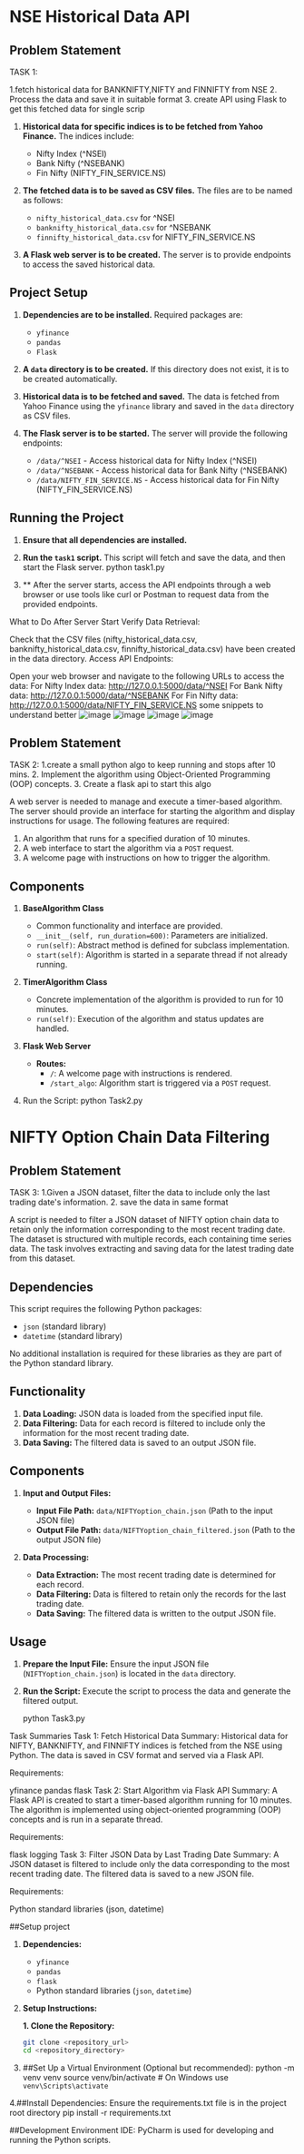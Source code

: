 # NSE Historical Data API

## Problem Statement
TASK 1:

1.fetch historical data for BANKNIFTY,NIFTY and FINNIFTY from NSE 
2. Process the data and save it in suitable format
3. create API using Flask to get this fetched data for single scrip


1. **Historical data for specific indices is to be fetched from Yahoo Finance.** The indices include:
   - Nifty Index (^NSEI)
   - Bank Nifty (^NSEBANK)
   - Fin Nifty (NIFTY_FIN_SERVICE.NS)

2. **The fetched data is to be saved as CSV files.** The files are to be named as follows:
   - `nifty_historical_data.csv` for ^NSEI
   - `banknifty_historical_data.csv` for ^NSEBANK
   - `finnifty_historical_data.csv` for NIFTY_FIN_SERVICE.NS

3. **A Flask web server is to be created.** The server is to provide endpoints to access the saved historical data.

## Project Setup

1. **Dependencies are to be installed.** Required packages are:
   - `yfinance`
   - `pandas`
   - `Flask`

2. **A `data` directory is to be created.** If this directory does not exist, it is to be created automatically.

3. **Historical data is to be fetched and saved.** The data is fetched from Yahoo Finance using the `yfinance` library and saved in the `data` directory as CSV files.

4. **The Flask server is to be started.** The server will provide the following endpoints:
   - `/data/^NSEI` - Access historical data for Nifty Index (^NSEI)
   - `/data/^NSEBANK` - Access historical data for Bank Nifty (^NSEBANK)
   - `/data/NIFTY_FIN_SERVICE.NS` - Access historical data for Fin Nifty (NIFTY_FIN_SERVICE.NS)

## Running the Project

1. **Ensure that all dependencies are installed.**

2. **Run the `task1` script.** This script will fetch and save the data, and then start the Flask server.
  python task1.py

3. ** After the server starts, access the API endpoints through a web browser or use tools like curl or Postman to request data from the provided endpoints.
  

What to Do After Server Start
Verify Data Retrieval:

Check that the CSV files (nifty_historical_data.csv, banknifty_historical_data.csv, finnifty_historical_data.csv) have been created in the data directory.
Access API Endpoints:

Open your web browser and navigate to the following URLs to access the data:
For Nifty Index data: http://127.0.0.1:5000/data/^NSEI
For Bank Nifty data: http://127.0.0.1:5000/data/^NSEBANK
For Fin Nifty data: http://127.0.0.1:5000/data/NIFTY_FIN_SERVICE.NS
some snippets to understand better 
![image](https://github.com/user-attachments/assets/1c4d7681-c2ce-4e04-a670-363e32f5d5fd)
![image](https://github.com/user-attachments/assets/387a0210-72c0-430b-b576-dd321974348f)
![image](https://github.com/user-attachments/assets/a204bc57-7597-4c1f-b59b-da52e7d6b1ea)
![image](https://github.com/user-attachments/assets/05a39b70-7171-498d-977d-100c092cbbf7)

## Problem Statement
TASK 2:
1.create a small python algo to keep running and stops after 10 mins. 
2. Implement the algorithm using Object-Oriented Programming (OOP) concepts.
3. Create a flask api to start this algo


A web server is needed to manage and execute a timer-based algorithm. The server should provide an interface for starting the algorithm and display instructions for usage. The following features are required:

1. An algorithm that runs for a specified duration of 10 minutes.
2. A web interface to start the algorithm via a `POST` request.
3. A welcome page with instructions on how to trigger the algorithm.

## Components

1. **BaseAlgorithm Class**
   - Common functionality and interface are provided.
   - `__init__(self, run_duration=600)`: Parameters are initialized.
   - `run(self)`: Abstract method is defined for subclass implementation.
   - `start(self)`: Algorithm is started in a separate thread if not already running.

2. **TimerAlgorithm Class**
   - Concrete implementation of the algorithm is provided to run for 10 minutes.
   - `run(self)`: Execution of the algorithm and status updates are handled.

3. **Flask Web Server**
   - **Routes:**
     - `/`: A welcome page with instructions is rendered.
     - `/start_algo`: Algorithm start is triggered via a `POST` request.
4. Run the Script:
   python Task2.py
 

# NIFTY Option Chain Data Filtering

## Problem Statement
TASK 3:
1.Given a JSON dataset, filter the data to include only the last trading date's information.
2. save the data in same format 


A script is needed to filter a JSON dataset of NIFTY option chain data to retain only the information corresponding to the most recent trading date. The dataset is structured with multiple records, each containing time series data. The task involves extracting and saving data for the latest trading date from this dataset.

## Dependencies

This script requires the following Python packages:

- `json` (standard library)
- `datetime` (standard library)

No additional installation is required for these libraries as they are part of the Python standard library.

## Functionality

1. **Data Loading:** JSON data is loaded from the specified input file.
2. **Data Filtering:** Data for each record is filtered to include only the information for the most recent trading date.
3. **Data Saving:** The filtered data is saved to an output JSON file.

## Components

1. **Input and Output Files:**
   - **Input File Path:** `data/NIFTYoption_chain.json` (Path to the input JSON file)
   - **Output File Path:** `data/NIFTYoption_chain_filtered.json` (Path to the output JSON file)

2. **Data Processing:**
   - **Data Extraction:** The most recent trading date is determined for each record.
   - **Data Filtering:** Data is filtered to retain only the records for the last trading date.
   - **Data Saving:** The filtered data is written to the output JSON file.

## Usage

1. **Prepare the Input File:**
   Ensure the input JSON file (`NIFTYoption_chain.json`) is located in the `data` directory.

2. **Run the Script:**
   Execute the script to process the data and generate the filtered output.


   python Task3.py
      
Task Summaries
Task 1: Fetch Historical Data
Summary:
Historical data for NIFTY, BANKNIFTY, and FINNIFTY indices is fetched from the NSE using Python. The data is saved in CSV format and served via a Flask API.

Requirements:

yfinance
pandas
flask
Task 2: Start Algorithm via Flask API
Summary:
A Flask API is created to start a timer-based algorithm running for 10 minutes. The algorithm is implemented using object-oriented programming (OOP) concepts and is run in a separate thread.

Requirements:

flask
logging
Task 3: Filter JSON Data by Last Trading Date
Summary:
A JSON dataset is filtered to include only the data corresponding to the most recent trading date. The filtered data is saved to a new JSON file.

Requirements:

Python standard libraries (json, datetime)

##Setup project
1. **Dependencies:**
   - `yfinance`
   - `pandas`
   - `flask`
   - Python standard libraries (`json`, `datetime`)

2. **Setup Instructions:**

   **1. Clone the Repository:**
   ```bash
   git clone <repository_url>
   cd <repository_directory>
3. ##Set Up a Virtual Environment (Optional but recommended):
python -m venv venv
source venv/bin/activate  # On Windows use `venv\Scripts\activate`

4.##Install Dependencies:
Ensure the requirements.txt file is in the project root directory
pip install -r requirements.txt

##Development Environment
IDE: PyCharm is used for developing and running the Python scripts.
   






